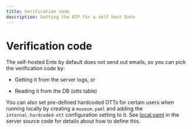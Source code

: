 ```yaml
---
title: Verification code
description: Getting the OTP for a self host Ente
---
```


# Verification code

The self-hosted Ente by default does not send out emails, so you can pick the
verification code by:

-   Getting it from the server logs, or

-   Reading it from the DB (otts table)

You can also set pre-defined hardcoded OTTs for certain users when running
locally by creating a `museum.yaml` and adding the `internal.hardcoded-ott`
configuration setting to it. See
[local.yaml](https://github.com/ente-io/ente/blob/main/server/configurations/local.yaml)
in the server source code for details about how to define this.
